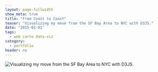 ```yaml
---
layout: page-fullwidth
show_meta: true
title: "From Coast to Coast"
teaser: "Visualizing my move from the SF Bay Area to NYC with D3JS."
date: "2015-01-01"
tags:
  - web carto data-viz 
category:
  - portfolio
header: no
---
```


![Visualizing my move from the SF Bay Area to NYC with D3JS.]()

